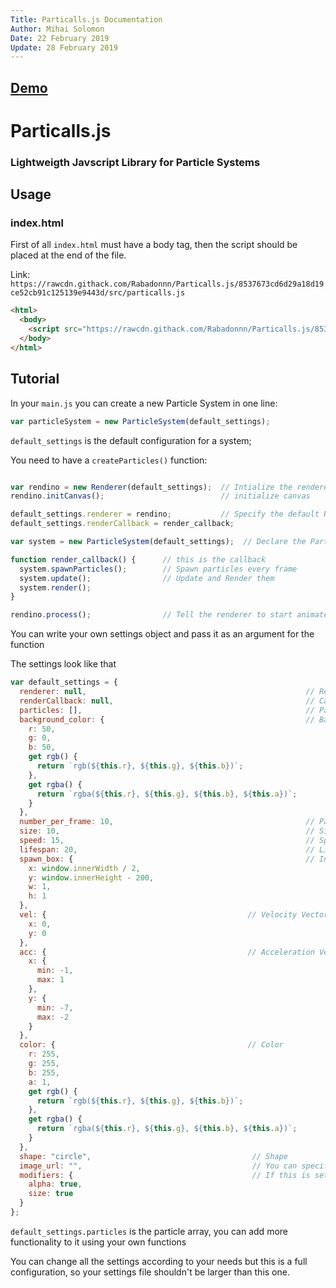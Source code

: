 ```yaml
---
Title: Particalls.js Documentation
Author: Mihai Solomon
Date: 22 February 2019
Update: 28 February 2019
---
```


## [Demo](https://rabadonnn.github.io/Particalls.js/)

# Particalls.js 
### Lightweigth Javscript Library for Particle Systems

## Usage

### index.html
First of all ```index.html``` must have a body tag, then the script should be placed at the end of the file.

Link: ```https://rawcdn.githack.com/Rabadonnn/Particalls.js/8537673cd6d29a18d19ce52cb91c125139e9443d/src/particalls.js```

```html
<html>
  <body>
    <script src="https://rawcdn.githack.com/Rabadonnn/Particalls.js/8537673cd6d29a18d19ce52cb91c125139e9443d/src/particalls.js"></script>
  </body>
</html>
```

## Tutorial

In your ```main.js``` you can create a new Particle System in one line:
```javascript
var particleSystem = new ParticleSystem(default_settings);
```

```default_settings``` is the default configuration for a system;

You need to have a ```createParticles()``` function:
```javascript

var rendino = new Renderer(default_settings);  // Intialize the renderer if you want to use mine
rendino.initCanvas();                          // initialize canvas

default_settings.renderer = rendino;           // Specify the default Renderer and his callback 
default_settings.renderCallback = render_callback;

var system = new ParticleSystem(default_settings);  // Declare the Particle System

function render_callback() {      // this is the callback
  system.spawnParticles();        // Spawn particles every frame 
  system.update();                // Update and Render them  
  system.render();
}

rendino.process();                // Tell the renderer to start animate

```
You can write your own settings object and pass it as an argument for the function

The settings look like that

```javascript
var default_settings = {
  renderer: null,                                                 // Renderer
  renderCallback: null,                                           // Callback          
  particles: [],                                                  // Particle Array
  background_color: {                                             // Background Color
    r: 50,
    g: 0,
    b: 50,
    get rgb() {
      return `rgb(${this.r}, ${this.g}, ${this.b})`;
    },
    get rgba() {
      return `rgba(${this.r}, ${this.g}, ${this.b}, ${this.a})`;
    }
  },
  number_per_frame: 10,                                           // Particles per frame
  size: 10,                                                       // Size
  speed: 15,                                                      // Speed
  lifespan: 20,                                                   // Lifespan of the particle
  spawn_box: {                                                    // In this box will be spawned particles
    x: window.innerWidth / 2,
    y: window.innerHeight - 200,
    w: 1,
    h: 1
  },
  vel: {                                             // Velocity Vector
    x: 0, 
    y: 0
  },
  acc: {                                             // Acceleration Vector 
    x: {
      min: -1,
      max: 1
    },
    y: {
      min: -7,
      max: -2
    }
  },
  color: {                                           // Color
    r: 255,
    g: 255,
    b: 255,
    a: 1,
    get rgb() {
      return `rgb(${this.r}, ${this.g}, ${this.b})`;
    },
    get rgba() {
      return `rgba(${this.r}, ${this.g}, ${this.b}, ${this.a})`;
    }
  },
  shape: "circle",                                    // Shape
  image_url: "",                                      // You can specify your own image for the particle
  modifiers: {                                        // If this is set to true particles will become interactive
    alpha: true,
    size: true
  }
};
```

```default_settings.particles``` is the particle array, you can add more functionality to it using your own functions

You can change all the settings according to your needs but this is a full configuration, so your settings file shouldn't be larger than this one.
